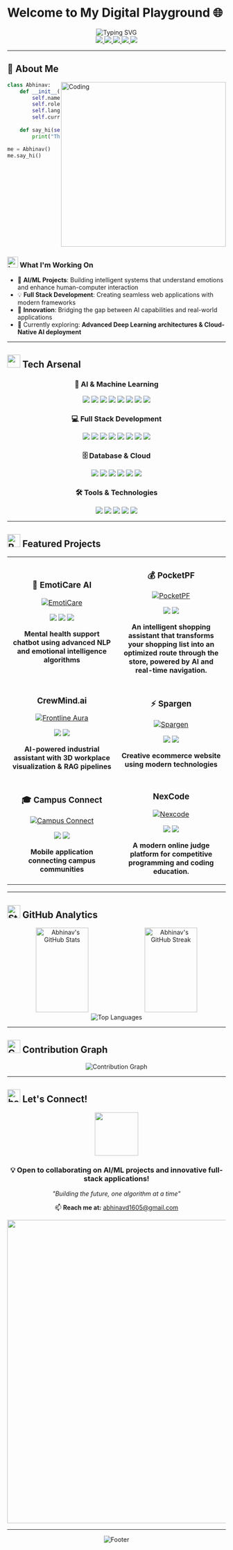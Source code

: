 # Welcome to My Digital Playground 🌐

<div align="center">
  <img src="https://readme-typing-svg.demolab.com?font=Fira+Code&weight=600&size=26&duration=3000&pause=1000&color=00C2FF&center=true&vCenter=true&multiline=true&width=800&height=100&lines=Hi%2C+I'm+Abhinav+Reddy;AI+%7C+ML+%7C+Deep+Learning+Engineer;Full+Stack+Developer+%7C+Innovator" alt="Typing SVG" />
</div>

<div align="center">
  <a href="https://github.com/Abhinavd1605">
    <img src="https://img.shields.io/badge/GitHub-000000?style=for-the-badge&logo=github&logoColor=white" />
  </a>
  <a href="https://linkedin.com/in/d-abhinav-reddy-b6897230a">
    <img src="https://img.shields.io/badge/LinkedIn-0A66C2?style=for-the-badge&logo=linkedin&logoColor=white" />
  </a>
  <a href="mailto:abhinavreddyd2005@gmail.com">
    <img src="https://img.shields.io/badge/Email-D14836?style=for-the-badge&logo=gmail&logoColor=white" />
  </a>
  <a href="https://abhinav-techdev.vercel.app/">
    <img src="https://img.shields.io/badge/Portfolio-FFB800?style=for-the-badge&logo=vercel&logoColor=black" />
  </a>
  <img src="https://komarev.com/ghpvc/?username=Abhinavd1605&style=for-the-badge&color=blueviolet" />
</div>

---

## 🚀 About Me

<img align="right" alt="Coding" width="380" src="https://user-images.githubusercontent.com/74038190/229223263-cf2e4b07-2615-4f87-9c38-e37600f8381a.gif">

```python
class Abhinav:
    def __init__(self):
        self.name = "D. Chaitanya Abhinav Reddy"
        self.role = "AI/ML Engineer & Full Stack Developer"
        self.languages = ["Python", "C++", "TypeScript/JavaScript"]
        self.current_focus = "AI-powered Industrial & Emotional Intelligence Systems"
        
    def say_hi(self):
        print("Thanks for visiting my profile! Let’s innovate together 🚀")

me = Abhinav()
me.say_hi()
```

<br clear="right"/>

### <img src="https://raw.githubusercontent.com/Tarikul-Islam-Anik/Animated-Fluent-Emojis/master/Emojis/Objects/Laptop.png" alt="Laptop" width="25" height="25" /> What I'm Working On

- 🧠 **AI/ML Projects**: Building intelligent systems that understand emotions and enhance human-computer interaction
- 💡 **Full Stack Development**: Creating seamless web applications with modern frameworks
- 🚀 **Innovation**: Bridging the gap between AI capabilities and real-world applications
- 🌱 Currently exploring: **Advanced Deep Learning architectures & Cloud-Native AI deployment**

---

## <img src="https://user-images.githubusercontent.com/74038190/212284087-bbe7e430-757e-4901-90bf-4cd2ce3e1852.gif" width="30" /> Tech Arsenal

<div align="center">

### 🤖 **AI & Machine Learning**
<p>
  <img src="https://img.shields.io/badge/Python-3776AB?style=for-the-badge&logo=python&logoColor=white" />
  <img src="https://img.shields.io/badge/TensorFlow-FF6F00?style=for-the-badge&logo=tensorflow&logoColor=white" />
  <img src="https://img.shields.io/badge/PyTorch-EE4C2C?style=for-the-badge&logo=pytorch&logoColor=white" />
  <img src="https://img.shields.io/badge/Keras-D00000?style=for-the-badge&logo=keras&logoColor=white" />
  <img src="https://img.shields.io/badge/scikit--learn-F7931E?style=for-the-badge&logo=scikit-learn&logoColor=white" />
  <img src="https://img.shields.io/badge/OpenCV-5C3EE8?style=for-the-badge&logo=opencv&logoColor=white" />
  <img src="https://img.shields.io/badge/Pandas-150458?style=for-the-badge&logo=pandas&logoColor=white" />
  <img src="https://img.shields.io/badge/NumPy-013243?style=for-the-badge&logo=numpy&logoColor=white" />
</p>

### 💻 **Full Stack Development**
<p>
  <img src="https://img.shields.io/badge/TypeScript-007ACC?style=for-the-badge&logo=typescript&logoColor=white" />
  <img src="https://img.shields.io/badge/JavaScript-F7DF1E?style=for-the-badge&logo=javascript&logoColor=black" />
  <img src="https://img.shields.io/badge/React-20232A?style=for-the-badge&logo=react&logoColor=61DAFB" />
  <img src="https://img.shields.io/badge/Next.js-000000?style=for-the-badge&logo=next.js&logoColor=white" />
  <img src="https://img.shields.io/badge/Node.js-43853D?style=for-the-badge&logo=node.js&logoColor=white" />
  <img src="https://img.shields.io/badge/Express.js-404D59?style=for-the-badge" />
  <img src="https://img.shields.io/badge/Flutter-02569B?style=for-the-badge&logo=flutter&logoColor=white" />
  <img src="https://img.shields.io/badge/Dart-0175C2?style=for-the-badge&logo=dart&logoColor=white" />
</p>

### 🗄️ **Database & Cloud**
<p>
  <img src="https://img.shields.io/badge/MongoDB-4EA94B?style=for-the-badge&logo=mongodb&logoColor=white" />
  <img src="https://img.shields.io/badge/PostgreSQL-316192?style=for-the-badge&logo=postgresql&logoColor=white" />
  <img src="https://img.shields.io/badge/MySQL-00000F?style=for-the-badge&logo=mysql&logoColor=white" />
  <img src="https://img.shields.io/badge/Firebase-FFCA28?style=for-the-badge&logo=firebase&logoColor=black" />
  <img src="https://img.shields.io/badge/AWS-232F3E?style=for-the-badge&logo=amazon-aws&logoColor=white" />
  <img src="https://img.shields.io/badge/Docker-2496ED?style=for-the-badge&logo=docker&logoColor=white" />
</p>

### 🛠️ **Tools & Technologies**
<p>
  <img src="https://img.shields.io/badge/Git-F05032?style=for-the-badge&logo=git&logoColor=white" />
  <img src="https://img.shields.io/badge/VS_Code-007ACC?style=for-the-badge&logo=visual-studio-code&logoColor=white" />
  <img src="https://img.shields.io/badge/Jupyter-F37626?style=for-the-badge&logo=jupyter&logoColor=white" />
  <img src="https://img.shields.io/badge/Postman-FF6C37?style=for-the-badge&logo=postman&logoColor=white" />
  <img src="https://img.shields.io/badge/Linux-FCC624?style=for-the-badge&logo=linux&logoColor=black" />
</p>

</div>

---

## <img src="https://user-images.githubusercontent.com/74038190/216120974-24a76b31-7f39-41f1-a38f-b3c1377cc612.png" alt="Rocket" width="30" /> Featured Projects

<div align="center">
  
<table>
  <tr>
    <td width="50%">
      <h3 align="center">🧠 EmotiCare AI</h3>
      <div align="center">
        <a href="https://github.com/Abhinavd1605/Final-EmotiCare" target="_blank">
          <img src="https://github-readme-stats.vercel.app/api/pin/?username=Abhinavd1605&repo=Final-EmotiCare&theme=tokyonight&hide_border=true" alt="EmotiCare" />
        </a>
        <p>
          <img src="https://img.shields.io/badge/TypeScript-007ACC?style=flat&logo=typescript&logoColor=white" />
          <img src="https://img.shields.io/badge/AI-FF6F61?style=flat" />
          <img src="https://img.shields.io/badge/NLP-4CAF50?style=flat" />
        </p>
        <p><strong>Mental health support chatbot using advanced NLP and emotional intelligence algorithms</strong></p>
      </div>
    </td>
    <td width="50%">
      <h3 align="center">💰 PocketPF</h3>
      <div align="center">
        <a href="https://github.com/Abhinavd1605/PocketPF" target="_blank">
          <img src="https://github-readme-stats.vercel.app/api/pin/?username=Abhinavd1605&repo=PocketPF&theme=tokyonight&hide_border=true" alt="PocketPF" />
        </a>
        <p>
          <img src="https://img.shields.io/badge/TypeScript-007ACC?style=flat&logo=typescript&logoColor=white" />
          <img src="https://img.shields.io/badge/FinTech-FFD700?style=flat" />
        </p>
        <p><strong>An intelligent shopping assistant that transforms your shopping list into an optimized route through the store, powered by AI and real-time navigation.</strong></p>
      </div>
    </td>
  </tr>
  <tr>
    <td width="50%">
      <h3 align="center">CrewMind.ai </h3>
      <div align="center">
        <a href="https://github.com/Abhinavd1605/frontline-aura" target="_blank">
          <img src="https://github-readme-stats.vercel.app/api/pin/?username=Abhinavd1605&repo=frontline-aura&theme=tokyonight&hide_border=true" alt="Frontline Aura" />
        </a>
        <p>
          <img src="https://img.shields.io/badge/TypeScript-007ACC?style=flat&logo=typescript&logoColor=white" />
          <img src="https://img.shields.io/badge/Full_Stack-FF6B6B?style=flat" />
        </p>
        <p><strong>AI-powered industrial assistant with 3D workplace visualization & RAG pipelines</strong></p>
      </div>
    </td>
    <td width="50%">
      <h3 align="center">⚡ Spargen</h3>
      <div align="center">
        <a href="https://github.com/Abhinavd1605/Spargen" target="_blank">
          <img src="https://github-readme-stats.vercel.app/api/pin/?username=Abhinavd1605&repo=Spargen&theme=tokyonight&hide_border=true" alt="Spargen" />
        </a>
        <p>
          <img src="https://img.shields.io/badge/TypeScript-007ACC?style=flat&logo=typescript&logoColor=white" />
          <img src="https://img.shields.io/badge/Innovation-9C27B0?style=flat" />
        </p>
        <p><strong>Creative ecommerce website using modern technologies</strong></p>
      </div>
    </td>
  </tr>
  <tr>
    <td width="50%">
      <h3 align="center">🎓 Campus Connect</h3>
      <div align="center">
        <a href="https://github.com/Abhinavd1605/campus_connect" target="_blank">
          <img src="https://github-readme-stats.vercel.app/api/pin/?username=Abhinavd1605&repo=campus_connect&theme=tokyonight&hide_border=true" alt="Campus Connect" />
        </a>
        <p>
          <img src="https://img.shields.io/badge/Flutter-02569B?style=flat&logo=flutter&logoColor=white" />
          <img src="https://img.shields.io/badge/Dart-0175C2?style=flat&logo=dart&logoColor=white" />
        </p>
        <p><strong>Mobile application connecting campus communities</strong></p>
      </div>
    </td>
    <td width="50%">
      <h3 align="center">NexCode</h3>
      <div align="center">
        <a href="https://github.com/Abhinavd1605/nexcode" target="_blank">
          <img src="https://github-readme-stats.vercel.app/api/pin/?username=Abhinavd1605&repo=nexcode&theme=tokyonight&hide_border=true" alt="Nexcode" />
        </a>
        <p>
          <img src="https://img.shields.io/badge/Flutter-02569B?style=flat&logo=flutter&logoColor=white" />
          <img src="https://img.shields.io/badge/Dart-0175C2?style=flat&logo=dart&logoColor=white" />
        </p>
        <p><strong>A modern online judge platform for competitive programming and coding education.</strong></p>
      </div>
    </td>
  </tr>
</table>

</div>

---

## <img src="https://user-images.githubusercontent.com/74038190/216122069-5b8169d7-1d8e-4a13-b245-a8e4176c99f8.png" alt="Stats" width="30" /> GitHub Analytics

<div align="center">
  <img width="49%" height="195px" src="https://github-readme-stats.vercel.app/api?username=Abhinavd1605&show_icons=true&count_private=true&hide_border=true&title_color=6AD3F5&icon_color=6AD3F5&text_color=c9d1d9&bg_color=0d1117" alt="Abhinav's GitHub Stats" />
  <img width="49%" height="195px" src="https://github-readme-streak-stats.herokuapp.com/?user=Abhinavd1605&theme=tokyonight&hide_border=true&stroke=0d1117&background=0d1117&ring=6AD3F5&fire=6AD3F5&currStreakLabel=6AD3F5" alt="Abhinav's GitHub Streak" />
</div>

<div align="center">
  <img src="https://github-readme-stats.vercel.app/api/top-langs/?username=Abhinavd1605&layout=compact&hide_border=true&title_color=6AD3F5&text_color=c9d1d9&bg_color=0d1117&langs_count=8" alt="Top Languages" />
</div>

---

## <img src="https://user-images.githubusercontent.com/74038190/216112957-034e1f8b-5468-4857-8512-9cd2bac35bb6.png" alt="Contribution" width="30" /> Contribution Graph

<div align="center">
  <img src="https://github-readme-activity-graph.vercel.app/graph?username=Abhinavd1605&bg_color=0d1117&color=6AD3F5&line=6AD3F5&point=ffffff&area=true&hide_border=true" alt="Contribution Graph" />
</div>

---

## <img src="https://user-images.githubusercontent.com/74038190/221857969-f37e1717-1470-4fe4-abb5-88b334cf64ea.png" alt="handshake" width="30" /> Let's Connect!

<div align="center">
  <img src="https://user-images.githubusercontent.com/74038190/235294012-0a55e343-37ad-4b0f-924f-c8431d9d2483.gif" width="100">
  
  <h3>💡 Open to collaborating on AI/ML projects and innovative full-stack applications!</h3>
  
  <p>
    <i>"Building the future, one algorithm at a time"</i>
  </p>
  
  📫 **Reach me at:** abhinavd1605@gmail.com
</div>

<div align="center">
  <img src="https://user-images.githubusercontent.com/74038190/212284100-561aa473-3905-4a80-b561-0d28506553ee.gif" width="700">
</div>

---

<div align="center">
  <img src="https://capsule-render.vercel.app/api?type=waving&color=gradient&customColorList=6,11,20&height=100&section=footer&animation=twinkling" alt="Footer" />
